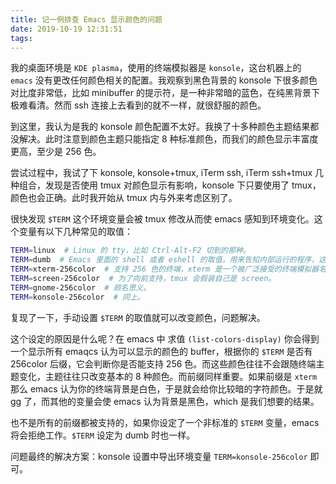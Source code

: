 ```yaml
---
title: 记一例排查 Emacs 显示颜色的问题
date: 2019-10-19 12:31:51
tags:
---
```


我的桌面环境是 `KDE plasma`，使用的终端模拟器是 `konsole`，这台机器上的 `emacs` 没有更改任何颜色相关的配置。我观察到黑色背景的 konsole 下很多颜色对比度非常低，比如 minibuffer 的提示符，是一种非常暗的蓝色，在纯黑背景下极难看清。然而 ssh 连接上去看到的就不一样，就很舒服的颜色。

到这里，我认为是我的 konsole 颜色配置不太好。我换了十多种颜色主题结果都没解决。此时注意到颜色主题只能指定 8 种标准颜色，而我们的颜色显示丰富度更高，至少是 256 色。

尝试过程中，我试了下 konsole, konsole+tmux, iTerm ssh, iTerm ssh+tmux 几种组合，发现是否使用 tmux 对颜色显示有影响，konsole 下只要使用了 tmux，颜色也会正确。此时我开始从 tmux 内与外来考虑区别了。

很快发现 `$TERM` 这个环境变量会被 tmux 修改从而使 emacs 感知到环境变化。这个变量有以下几种常见的取值：

```bash
TERM=linux  # Linux 的 tty，比如 Ctrl-Alt-F2 切到的那种。
TERM=dumb  # Emacs 里面的 shell 或者 eshell 的取值，用来告知内部运行的程序，这不是真的终端。
TERM=xterm-256color  # 支持 256 色的终端，xterm 是一个被广泛接受的终端模拟器名称所以很多软件都会如此设置。比如 konsole, iTerm 甚至 WSL。当然也有真正的 xterm 本身。
TERM=screen-256color  # 为了向前支持，tmux 会假装自己是 screen。
TERM=gnome-256color  # 顾名思义。
TERM=konsole-256color  # 同上。
```

复现了一下，手动设置 `$TERM` 的取值就可以改变颜色，问题解决。

这个设定的原因是什么呢？在 emacs 中 求值 `(list-colors-display)` 你会得到一个显示所有 emaqcs 认为可以显示的颜色的 buffer，根据你的 `$TERM` 是否有 256color 后缀，它会判断你是否能支持 256 色。而这些颜色往往不会跟随终端主题变化，主题往往只改变基本的 8 种颜色。而前缀同样重要。如果前缀是 `xterm` 那么 emacs 认为你的终端背景是白色，于是就会给你比较暗的字符颜色。于是就 gg 了，而其他的变量会使 emacs 认为背景是黑色，which 是我们想要的结果。

也不是所有的前缀都被支持的，如果你设定了一个非标准的 `$TERM` 变量，emacs 将会拒绝工作。`$TERM` 设定为 dumb 时也一样。

问题最终的解决方案：konsole 设置中导出环境变量 `TERM=konsole-256color` 即可。
